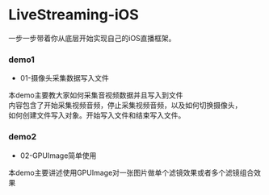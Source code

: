 # LiveStreaming-iOS
一步一步带着你从底层开始实现自己的iOS直播框架。


### demo1 
* 01-摄像头采集数据写入文件

本demo主要教大家如何采集音视频数据并且写入到文件<br>
内容包含了开始采集视频音频，停止采集视频音频，以及如何切换摄像头，<br>
如何创建文件写入对象。开始写入文件和结束写入文件。

### demo2 
* 02-GPUImage简单使用

本demo主要讲述使用GPUImage对一张图片做单个滤镜效果或者多个滤镜组合效果

